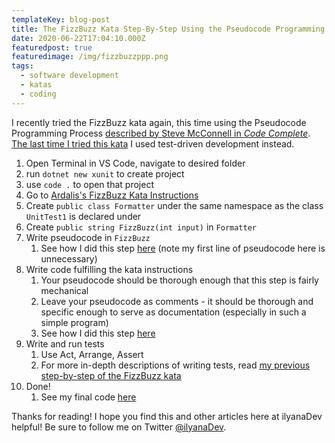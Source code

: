 ```yaml
---
templateKey: blog-post
title: The FizzBuzz Kata Step-By-Step Using the Pseudocode Programming Process
date: 2020-06-22T17:04:10.000Z
featuredpost: true
featuredimage: /img/fizzbuzzppp.png
tags:
  - software development
  - katas
  - coding
---
```


I recently tried the FizzBuzz kata again, this time using the Pseudocode Programming Process [described by Steve McConnell in *Code Complete*](https://ilyana.dev/blog/2020-06-19-code-complete-part2/). [The last time I tried this kata](https://ilyana.dev/blog/2020-06-16-fizzbuzz-kata-explanation/) I used test-driven development instead.

1. Open Terminal in VS Code, navigate to desired folder
2. run `dotnet new xunit` to create project
3. use `code .` to open that project
4. Go to [Ardalis's FizzBuzz Kata Instructions](https://github.com/ardalis/kata-catalog/blob/master/katas/FizzBuzz.md)
5. Create `public class Formatter` under the same namespace as the class `UnitTest1` is declared under
6. Create `public string FizzBuzz(int input)` in `Formatter`
7. Write pseudocode in `FizzBuzz`
   1. See how I did this step [here](https://github.com/ilyanaDev/KataPractice/commit/90fe350cc930bd78663178bae04d1c77c4effd96#diff-0e32d6fa4b1fd6c6b3bcfb86ca9a320c) (note my first line of pseudocode here is unnecessary)
8. Write code fulfilling the kata instructions
   1. Your pseudocode should be thorough enough that this step is fairly mechanical
   2. Leave your pseudocode as comments - it should be thorough and specific enough to serve as documentation (especially in such a simple program)
   3. See how I did this step [here](https://github.com/ilyanaDev/KataPractice/commit/7154e3406d28818172271d2fd695c8a83cfd9910#diff-0e32d6fa4b1fd6c6b3bcfb86ca9a320c)
9. Write and run tests
   1. Use Act, Arrange, Assert
   2. For more in-depth descriptions of writing tests, read [my previous step-by-step of the FizzBuzz kata](https://ilyana.dev/blog/2020-06-16-fizzbuzz-kata-explanation/)
10. Done!
    1. See my final code [here](https://github.com/ilyanaDev/KataPractice/blob/master/FizzBuzz/2020-06-19/UnitTest1.cs)

Thanks for reading! I hope you find this and other articles here at ilyanaDev helpful! Be sure to follow me on Twitter [@ilyanaDev](https://twitter.com/ilyanaDev).
